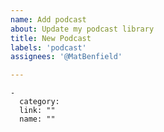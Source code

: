 ```yaml
---
name: Add podcast
about: Update my podcast library
title: New Podcast
labels: 'podcast'
assignees: '@MatBenfield'

---
```


```
-
  category: 
  link: ""
  name: ""
``` 